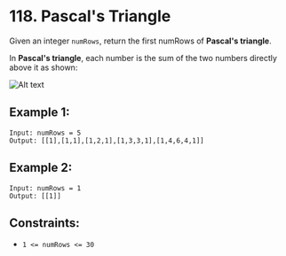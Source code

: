 # 118. Pascal's Triangle

Given an integer `numRows`, return the first numRows of **Pascal's triangle**.

In **Pascal's triangle**, each number is the sum of the two numbers directly above it as shown:

![Alt text](https://upload.wikimedia.org/wikipedia/commons/0/0d/PascalTriangleAnimated2.gif)

## Example 1:

```
Input: numRows = 5
Output: [[1],[1,1],[1,2,1],[1,3,3,1],[1,4,6,4,1]]
```

## Example 2:

```
Input: numRows = 1
Output: [[1]]
```

## Constraints:

- `1 <= numRows <= 30`

